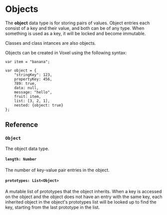 # Objects
The **object** data type is for storing pairs of values. Object entries each consist of a key and their value, and both can be of any type. When something is used as a key, it will be locked and become immutable.

Classes and class intances are also objects.

Objects can be created in Voxel using the following syntax:

```voxel
var item = "banana";

var object = {
    "stringKey": 123,
    propertyKey: 456,
    789: true,
    data: null,
    message: "hello",
    fruit: item,
    list: [3, 2, 1],
    nested: {object: true}
};
```

## Reference

### `Object`
The object data type.

#### `length: Number`
The number of key-value pair entries in the object.

#### `prototypes: List<Object>`
A mutable list of prototypes that the object inherits. When a key is accessed on the object and the object does not have an entry with the same key, each inherited object in the object's prototypes list will be looked up to find the key, starting from the last prototype in the list.